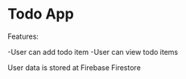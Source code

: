 # Todo App

Features:

-User can add todo item
-User can view todo items

User data is stored at Firebase Firestore
